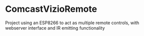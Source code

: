 # ComcastVizioRemote
Project using an ESP8266 to act as multiple remote controls, with webserver interface and IR emitting functionality
